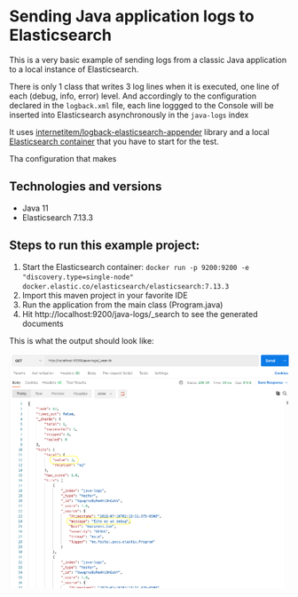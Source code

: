 # Sending Java application logs to Elasticsearch
This is a very basic example of sending logs from a classic Java application to a local instance of Elasticsearch.

There is only 1 class that writes 3 log lines when it is executed, one line of each (debug, info, error) level.  And accordingly to the configuration declared in the `logback.xml` file, each line loggged to the Console will be inserted into Elasticsearch asynchronously in the `java-logs` index

It uses [internetitem/logback-elasticsearch-appender] library and a local [Elasticsearch container] that you have to start for the test.

Tha configuration that makes 

## Technologies and versions

- Java 11
- Elasticsearch 7.13.3

## Steps to run this example project:
1. Start the Elasticsearch container: `docker run -p 9200:9200 -e "discovery.type=single-node" docker.elastic.co/elasticsearch/elasticsearch:7.13.3`
2. Import this maven project in your favorite IDE
3. Run the application from the main class (Program.java)
4. Hit http://localhost:9200/java-logs/_search to see the generated documents

This is what the output should look like:

![query result]

[internetitem/logback-elasticsearch-appender]: <https://github.com/internetitem/logback-elasticsearch-appender>
[Elasticsearch container]: <https://www.elastic.co/guide/en/elasticsearch/reference/current/docker.html>
[query result]: <https://github.com/fastalme/java-elastic-test/blob/master/query-result.png?raw=true>
